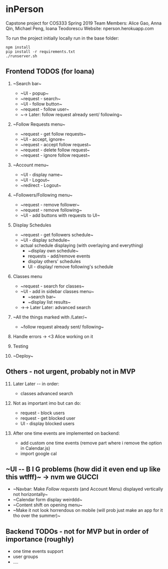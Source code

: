 # inPerson
Capstone project for COS333 Spring 2019
Team Members: Alice Gao, Anna Qin, Michael Peng, Ioana Teodorescu
Website: nperson.herokuapp.com

To run the project initially locally run in the base folder:

    npm install
    pip install -r requirements.txt
    ./runserver.sh

## Frontend TODOS (for Ioana)
1. ~Search bar~
    * ~UI - popup~
    * ~request - search~
    * ~UI - follow button~
    * ~request - follow user~
    * ~-> Later: follow request already sent/ following~

2. ~Follow Requests menu~
    * ~request - get follow requests~
    * ~UI - accept, ignore~
    * ~request - accept follow request~
    * ~request - delete follow request~ 
    * ~request - ignore follow request~

3. ~Account menu~
    * ~UI - display name~
    * ~UI - Logout~
    * ~redirect - Logout~

4. ~Followers/Following menu~
    * ~request - remove follower~ 
    * ~request - remove following~  
    * ~UI - add buttons with requests to UI~

5. Display Schedules
    * ~request - get followers schedule~
    * ~UI - display schedule~
    * actual schedule displaying (with overlaying and everything)
        * ~display own schedule~
        * requests - add/remove events
        * display others' schedules
        * UI - display/ remove following's schedule

6. Classes menu
    * ~request - search for classes~
    * ~UI - add in sidebar classes menu~ 
        * ~search bar~
        * ~display list results~ 
    * ->-> Later Later: advanced search

7. ~All the things marked with /Later/~
    * ~follow request already sent/ following~

8. Handle errors             -> <3 Alice working on it

9. Testing

10. ~Deploy~

## Others - not urgent, probably not in MVP
11. Later Later -- in order:
    * classes advanced search

12. Not as important imo but can do:
    * request - block users
    * request - get blocked user
    * UI - display blocked users

13. After one time events are implemented on backend:
    * add custom one time events (remove part where i remove the option in Calendar.js)
    * import google cal

## ~UI -- B I G problems (how did it even end up like this wtfff)~ ->  nvm we GUCCI
* ~Navbar: Make *Follow requests* (and Account Menu) displayed vertically not horizontally~
* ~Calendar form display weirddd~
* ~Content shift on opening menu~
* ~Make it not look horrendous on mobile (will prob just make an app for it tho over the summer)~


## Backend TODOs - not for MVP but in order of importance (roughly)
* one time events support
* user groups
* ....

